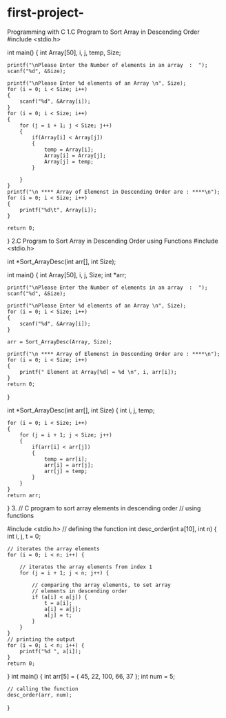 # first-project-
Programming with C
1.C Program to Sort Array in Descending Order
#include <stdio.h>

int main()
{
	int Array[50], i, j, temp, Size;
	
	printf("\nPlease Enter the Number of elements in an array  :  ");
	scanf("%d", &Size);
	
	printf("\nPlease Enter %d elements of an Array \n", Size);
	for (i = 0; i < Size; i++)
	{
		scanf("%d", &Array[i]);
    }     
	for (i = 0; i < Size; i++)
	{
		for (j = i + 1; j < Size; j++)
		{
			if(Array[i] < Array[j])
			{
				temp = Array[i];
				Array[i] = Array[j];
				Array[j] = temp;
			}
			
		}
	}
	printf("\n **** Array of Elemenst in Descending Order are : ****\n");
	for (i = 0; i < Size; i++)
	{
		printf("%d\t", Array[i]);
	}
	
	return 0;
}
2.C Program to Sort Array in Descending Order using Functions
#include <stdio.h>

int *Sort_ArrayDesc(int arr[], int Size);

int main()
{
	int Array[50], i, j, Size;
	int *arr;
	
	printf("\nPlease Enter the Number of elements in an array  :  ");
	scanf("%d", &Size);
	
	printf("\nPlease Enter %d elements of an Array \n", Size);
	for (i = 0; i < Size; i++)
	{
		scanf("%d", &Array[i]);
    }  
	
	arr = Sort_ArrayDesc(Array, Size);   

	printf("\n **** Array of Elemenst in Descending Order are : ****\n");
	for (i = 0; i < Size; i++)
	{
		printf(" Element at Array[%d] = %d \n", i, arr[i]);
	}	
	return 0;
}

int *Sort_ArrayDesc(int arr[], int Size)
{
	int i, j, temp;
	
	for (i = 0; i < Size; i++)
	{
		for (j = i + 1; j < Size; j++)
		{
			if(arr[i] < arr[j])
			{
				temp = arr[i];
				arr[i] = arr[j];
				arr[j] = temp;
			}			
		}
	}
	return arr;	
}
3.
// C program to sort array elements in descending order
// using functions
  
#include <stdio.h>
// defining the function
int desc_order(int a[10], int n)
{
    int i, j, t = 0;
    
    // iterates the array elements
    for (i = 0; i < n; i++) {
        
        // iterates the array elements from index 1
        for (j = i + 1; j < n; j++) {
            
            // comparing the array elements, to set array
            // elements in descending order
            if (a[i] < a[j]) {
                t = a[i];
                a[i] = a[j];
                a[j] = t;
            }
        }
    }
    // printing the output
    for (i = 0; i < n; i++) {
        printf("%d ", a[i]);
    }
    return 0;
}
int main()
{
    int arr[5] = { 45, 22, 100, 66, 37 };
    int num = 5;
    
    // calling the function
    desc_order(arr, num);
}
